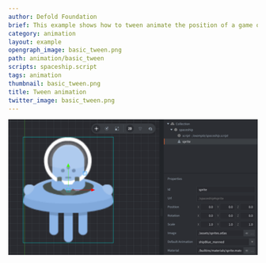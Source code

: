```yaml
---
author: Defold Foundation
brief: This example shows how to tween animate the position of a game object.
category: animation
layout: example
opengraph_image: basic_tween.png
path: animation/basic_tween
scripts: spaceship.script
tags: animation
thumbnail: basic_tween.png
title: Tween animation
twitter_image: basic_tween.png
---
```



![tween](basic_tween.png)
